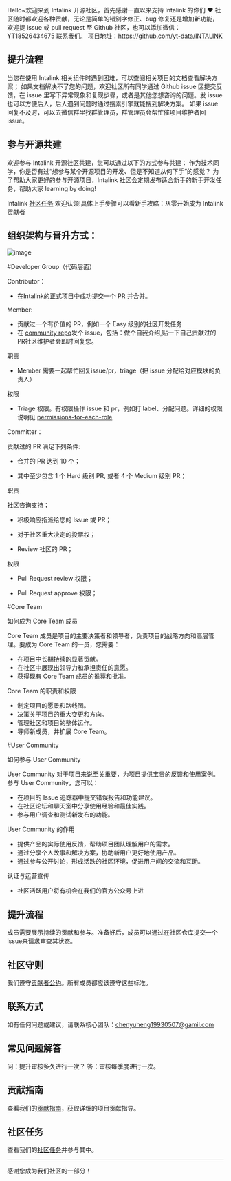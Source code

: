 Hello~欢迎来到 Intalink 开源社区，首先感谢一直以来支持 Intalink 的你们 ❤
社区随时都欢迎各种贡献，无论是简单的错别字修正、bug 修复还是增加新功能，欢迎提 issue 或 pull request 至 Github 社区，也可以添加微信：YT18526434675 联系我们。
项目地址：https://github.com/yt-data/INTALINK

## 提升流程
当您在使用 Intalink 相关组件时遇到困难，可以查阅相关项目的文档查看解决方案；
如果文档解决不了您的问题，欢迎社区所有同学通过 Github issue 区提交反馈，在 issue 里写下异常现象和复现步骤，或者是其他您想咨询的问题。发 issue 也可以方便后人，后人遇到问题时通过搜索引擎就能搜到解决方案。
如果 issue 回复不及时，可以去微信群里找群管理员，群管理员会帮忙催项目维护者回 issue。

## 参与开源共建
欢迎参与 Intalink 开源社区共建，您可以通过以下的方式参与共建：
作为技术同学，你是否有过“想参与某个开源项目的开发、但是不知道从何下手”的感觉？ 为了帮助大家更好的参与开源项目，Intalink 社区会定期发布适合新手的新手开发任务，帮助大家 learning by doing!

Intalink [社区任务](https://github.com/yt-data/community/issues/1) 欢迎认领!具体上手步骤可以看新手攻略：从零开始成为 Intalink 贡献者

## 组织架构与晋升方式：
![image](https://github.com/yt-data/INTALINK/assets/162880729/f371b48e-7b65-4333-ab4c-e0e9e43f7d8e)

#Developer Group（代码层面）

Contributor：

- 在Intalink的正式项目中成功提交一个 PR 并合并。


Member:

- 贡献过一个有价值的 PR，例如一个 Easy 级别的社区开发任务
- 在 [community repo](https://github.com/ytlmd/community/issues)发个 issue，包括：做个自我介绍,贴一下自己贡献过的 PR社区维护者会即时回复您。

职责

- Member 需要一起帮忙回复issue/pr，triage（把 issue 分配给对应模块的负责人）

权限

- Triage 权限。有权限操作 issue 和 pr，例如打 label、分配问题。详细的权限说明见 [permissions-for-each-role](https://docs.github.com/en/organizations/managing-user-access-to-your-organizations-repositories/managing-repository-roles/repository-roles-for-an-organization#permissions-for-each-role)



Committer：

贡献过的 PR 满足下列条件:

- 合并的 PR 达到 10 个；

- 其中至少包含 1 个 Hard 级别 PR, 或者 4 个 Medium 级别 PR；

职责

社区咨询支持；

- 积极响应指派给您的 Issue 或 PR；

- 对于社区重大决定的投票权；

- Review 社区的 PR；

权限

- Pull Request review 权限；

- Pull Request approve 权限；




#Core Team

如何成为 Core Team 成员

Core Team 成员是项目的主要决策者和领导者，负责项目的战略方向和高层管理。要成为 Core Team 的一员，您需要：

- 在项目中长期持续的显著贡献。
- 在社区中展现出领导力和承担责任的意愿。
- 获得现有 Core Team 成员的推荐和批准。

Core Team 的职责和权限

- 制定项目的愿景和路线图。
- 决策关于项目的重大变更和方向。
- 管理社区和项目的整体运作。
- 导师新成员，并扩展 Core Team。




#User Community

如何参与 User Community

User Community 对于项目来说至关重要，为项目提供宝贵的反馈和使用案例。参与 User Community，您可以：

- 在项目的 Issue 追踪器中提交错误报告和功能建议。
- 在社区论坛和聊天室中分享使用经验和最佳实践。
- 参与用户调查和测试新发布的功能。

 User Community 的作用
 
- 提供产品的实际使用反馈，帮助项目团队理解用户的需求。
- 通过分享个人故事和解决方案，协助新用户更好地使用产品。
- 通过参与公开讨论，形成活跌的社区环境，促进用户间的交流和互助。

认证与运营宣传

- 社区活跃用户将有机会在我们的官方公众号上进


## 提升流程

成员需要展示持续的贡献和参与。准备好后，成员可以通过在社区仓库提交一个issue来请求审查其状态。

## 社区守则

我们遵守[贡献者公约](https://www.contributor-covenant.org/zh-tw/)。所有成员都应该遵守这些标准。

## 联系方式

如有任何问题或建议，请联系核心团队：[chenyuheng19930507@gamil.com](1010747237@qq.com)

## 常见问题解答

问：提升审核多久进行一次？
答：审核每季度进行一次。

## 贡献指南

查看我们的[贡献指南](/CONTRIBUTING.md)，获取详细的项目贡献指导。

## 社区任务

查看我们的[社区任务](https://github.com/yt-data/community/issues/1)并参与其中。

---

感谢您成为我们社区的一部分！

